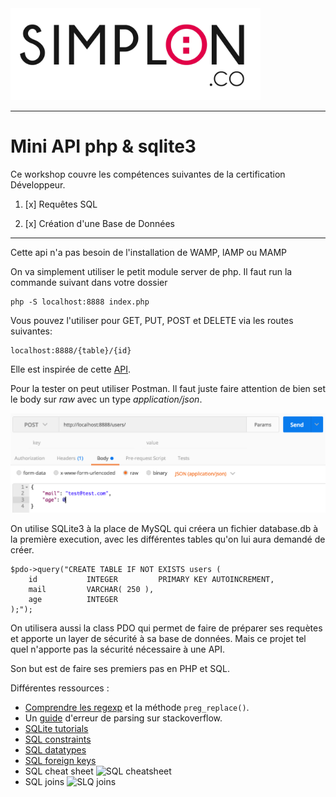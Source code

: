 <img src="readme/simplon.jpg" width="400">

----------------------

# Mini API php & sqlite3
Ce workshop couvre les compétences suivantes de la certification Développeur.

1. [x] Requêtes SQL
    
2. [x] Création d'une Base de Données

---------------------------

Cette api n'a pas besoin de l'installation de WAMP, lAMP ou MAMP

On va simplement utiliser le petit module server de php. Il faut run la commande suivant dans votre dossier

```
php -S localhost:8888 index.php
```

Vous pouvez l'utiliser pour GET, PUT, POST et DELETE via les routes suivantes:

```
localhost:8888/{table}/{id}
```

Elle est inspirée de cette [API](https://www.leaseweb.com/labs/2015/10/creating-a-simple-rest-api-in-php/).

Pour la tester on peut utiliser Postman. Il faut juste faire attention de bien set le body sur _raw_ avec un type _application/json_.

![postman](readme/postman.png)

On utilise SQLite3 à la place de MySQL qui créera un fichier database.db à la première execution, avec les différentes tables qu'on lui aura demandé de créer.

```
$pdo->query("CREATE TABLE IF NOT EXISTS users ( 
    id           INTEGER         PRIMARY KEY AUTOINCREMENT,
    mail         VARCHAR( 250 ),
    age          INTEGER
);");
```

On utilisera aussi la class PDO qui permet de faire de préparer ses requètes et apporte un layer de sécurité à sa base de données. Mais ce projet tel quel n'apporte pas la sécurité nécessaire à une API.

Son but est de faire ses premiers pas en PHP et SQL.

Différentes ressources :
+ [Comprendre les regexp](http://rubular.com/r/UfIbUhPuP1) et la méthode `preg_replace()`.
+ Un [guide](http://stackoverflow.com/questions/18050071/php-parse-syntax-errors-and-how-to-solve-them) d'erreur de parsing sur stackoverflow.
+ [SQLite tutorials](https://www.tutorialspoint.com/sqlite/sqlite_constraints.htm)
+ [SQL constraints](https://www.techonthenet.com/sqlite/unique.php)
+ [SQL datatypes](https://www.sqlite.org/datatype3.html)
+ [SQL foreign keys](https://www.w3schools.com/sql/sql_foreignkey.asp)
+ SQL cheat sheet
    ![SQL cheatsheet](https://zeroturnaround.com/wp-content/uploads/2016/06/RebelLabs-SQL-cheat-sheet.png)
+ SQL joins
    ![SLQ joins](http://www.webdezign.co.uk/wp-content/uploads/2015/01/screenshot.jpg)